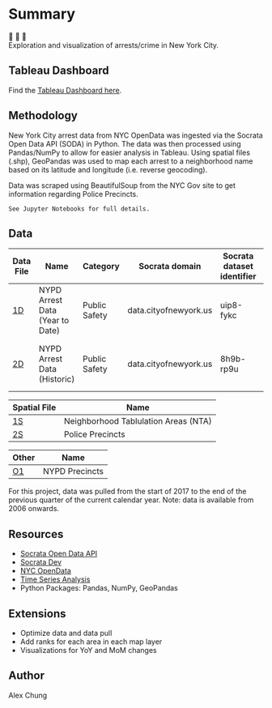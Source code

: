 # Summary

:statue_of_liberty: :police_car: :office:  
Exploration and visualization of arrests/crime in New York City.

## Tableau Dashboard

Find the [Tableau Dashboard here](https://public.tableau.com/views/NYPDArrests/Arrests?:display_count=y&publish=yes&:origin=viz_share_link "Tableau Public - Alex Chung | Crime in NYC").  

## Methodology
New York City arrest data from NYC OpenData was ingested via the Socrata Open Data API (SODA) in Python.  The data was then processed using Pandas/NumPy to allow for easier analysis in Tableau.  Using spatial files (.shp), GeoPandas was used to map each arrest to a neighborhood name based on its latitude and longitude (i.e. reverse geocoding).  

Data was scraped using BeautifulSoup from the NYC Gov site to get information regarding Police Precincts.  

`See Jupyter Notebooks for full details.`

## Data

Data File | Name  | Category | Socrata domain | Socrata dataset identifier | Data range | Update frequency
------------- | ------------- |------------- | ------------- |------------- | ------------- | -------------
[1D](https://data.cityofnewyork.us/Public-Safety/NYPD-Arrest-Data-Year-to-Date-/uip8-fykc) | NYPD Arrest Data (Year to Date)  | Public Safety | data.cityofnewyork.us  | uip8-fykc | Year to date | Quarterly
[2D](https://data.cityofnewyork.us/Public-Safety/NYPD-Arrests-Data-Historic-/8h9b-rp9u) | NYPD Arrest Data (Historic)  | Public Safety | data.cityofnewyork.us  | 8h9b-rp9u | 2006 to end of previous calendar year | Annually


Spatial File  | Name
------------- | -------------
[1S](https://data.cityofnewyork.us/City-Government/Neighborhood-Tabulation-Areas-NTA-/cpf4-rkhq) | Neighborhood Tablulation Areas (NTA)
[2S](https://data.cityofnewyork.us/Public-Safety/Police-Precincts/78dh-3ptz) | Police Precincts

Other  | Name
------------- | -------------
[O1](https://www1.nyc.gov/site/nypd/bureaus/patrol/precincts-landing.page) | NYPD Precincts  


For this project, data was pulled from the start of 2017 to the end of the previous quarter of the current calendar year.   Note: data is available from 2006 onwards.


## Resources

 * [Socrata Open Data API](https://github.com/xmunoz/sodapy)  
 * [Socrata Dev](https://dev.socrata.com/)  
 * [NYC OpenData](https://opendata.cityofnewyork.us/)  
 * [Time Series Analysis](https://dev.socrata.com/blog/2019/10/07/time-series-analysis-with-jupyter-notebooks-and-socrata.html)  
 * Python Packages: Pandas, NumPy, GeoPandas  

## Extensions
 * Optimize data and data pull
 * Add ranks for each area in each map layer
 * Visualizations for YoY and MoM changes

## Author
Alex Chung
